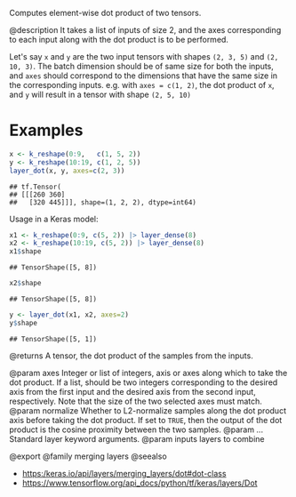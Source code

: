 Computes element-wise dot product of two tensors.

@description
It takes a list of inputs of size 2, and the axes
corresponding to each input along with the dot product
is to be performed.

Let's say `x` and `y` are the two input tensors with shapes
`(2, 3, 5)` and `(2, 10, 3)`. The batch dimension should be
of same size for both the inputs, and `axes` should correspond
to the dimensions that have the same size in the corresponding
inputs. e.g. with `axes = c(1, 2)`, the dot product of `x`, and `y`
will result in a tensor with shape `(2, 5, 10)`

# Examples

```r
x <- k_reshape(0:9,   c(1, 5, 2))
y <- k_reshape(10:19, c(1, 2, 5))
layer_dot(x, y, axes=c(2, 3))
```

```
## tf.Tensor(
## [[[260 360]
##   [320 445]]], shape=(1, 2, 2), dtype=int64)
```

Usage in a Keras model:


```r
x1 <- k_reshape(0:9, c(5, 2)) |> layer_dense(8)
x2 <- k_reshape(10:19, c(5, 2)) |> layer_dense(8)
x1$shape
```

```
## TensorShape([5, 8])
```

```r
x2$shape
```

```
## TensorShape([5, 8])
```

```r
y <- layer_dot(x1, x2, axes=2)
y$shape
```

```
## TensorShape([5, 1])
```

@returns
    A tensor, the dot product of the samples from the inputs.

@param axes Integer or list of integers, axis or axes along which to
    take the dot product. If a list, should be two integers
    corresponding to the desired axis from the first input and the
    desired axis from the second input, respectively. Note that the
    size of the two selected axes must match.
@param normalize Whether to L2-normalize samples along the dot product axis
    before taking the dot product. If set to `TRUE`, then
    the output of the dot product is the cosine proximity
    between the two samples.
@param ... Standard layer keyword arguments.
@param inputs layers to combine

@export
@family merging layers
@seealso
+ <https:/keras.io/api/layers/merging_layers/dot#dot-class>
+ <https://www.tensorflow.org/api_docs/python/tf/keras/layers/Dot>
